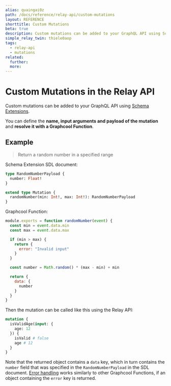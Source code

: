 ```yaml
---
alias: quaingai0z
path: /docs/reference/relay-api/custom-mutations
layout: REFERENCE
shorttitle: Custom Mutations
beta: true
description: Custom mutations can be added to your GraphQL API using Schema Extensions.
simple_relay_twin: thiele0aop
tags:
  - relay-api
  - mutations
related:
  further:
  more:
---
```


# Custom Mutations in the Relay API

Custom mutations can be added to your GraphQL API using [Schema Extensions](!alias-xohbu7uf2e).

You can define the **name, input arguments and payload of the mutation** and **resolve it with a Graphcool Function**.

## Example

> Return a random number in a specified range

Schema Extension SDL document:

```graphql
type RandomNumberPayload {
  number: Float!
}

extend type Mutation {
  randomNumber(min: Int!, max: Int!): RandomNumberPayload
}
```

Graphcool Function:

```js
module.exports = function randomNumber(event) {
  const min = event.data.min
  const max = event.data.max

  if (min > max) {
    return {
      error: "Invalid input"
    }
  }

  const number = Math.random() * (max - min) + min

  return {
    data: {
      number
    }
  }
}
```

Then the mutation can be called like this using the Relay API:

```graphql
mutation {
  isValidAge(input: {
    age: 12
  }) {
    isValid # false
    age # 12
  }
}
```

Note that the returned object contains a `data` key, which in turn contains the `number` field that was specified in the `RandomNumberPayload` in the SDL document. [Error handling](!alias-quawa7aed0) works similarly to other Graphcool Functions, if an object containing the `error` key is returned.
